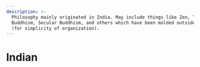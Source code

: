 ```yaml
---
description: >-
  Philosophy mainly originated in India. May include things like Zen, Tibetan
  Buddhism, Secular Buddhism, and others which have been molded outside India
  (for simplicity of organization).
---
```


# Indian

